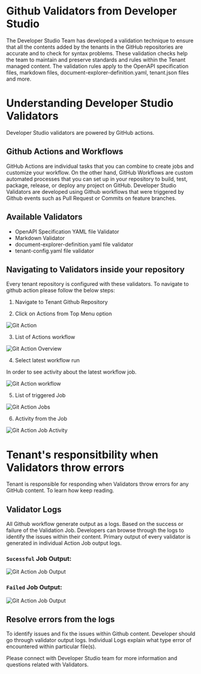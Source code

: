 # Github Validators from Developer Studio

The Developer Studio Team has developed a validation technique to ensure that all the contents added by the tenants in the GitHub repositories are accurate and to check for syntax problems. These validation checks help the team to maintain and preserve standards and rules within the Tenant managed content. The validation rules apply to the OpenAPI specification files, markdown files, document-explorer-definition.yaml, tenant.json files and more.


# Understanding Developer Studio Validators

Developer Studio validators are powered by GitHub actions.

## Github Actions and Workflows

GitHub Actions are individual tasks that you can combine to create jobs and customize your workflow. On the other hand, GitHub Workflows are custom automated processes that you can set up in your repository to build, test, package, release, or deploy any project on GitHub. Developer Studio Validators are developed using Github workflows that were triggered by Github events such as Pull Request or Commits on feature branches.

## Available Validators

  * OpenAPI Specification YAML file Validator
  * Markdown Validator
  * document-explorer-definition.yaml file validator
  * tenant-config.yaml file validator

## Navigating to Validators inside your repository

 Every tenant repository is configured with these validators. To navigate to github action please follow the below steps:

1. Navigate to Tenant Github Repository

2. Click on Actions from Top Menu option

![Git Action](.assets/images/action-path.png)

3. List of Actions workflow

![Git Action Overview](.assets/images/overview-actions.png)

4. Select latest workflow run
 
In order to see activity about the latest workflow job.

![Git Action workflow](.assets/images/workflow-job.png)

5. List of triggered Job

![Git Action Jobs](.assets/images/action-jobs.png)

6. Activity from the Job

![Git Action Job Activity](.assets/images/action-job-activity.png)


# Tenant's responsitbility when Validators throw errors

Tenant is responsible for responding when Validators throw errors for any GitHub content. To learn how keep reading.

## Validator Logs

All Github workflow generate output as a logs. Based on the success or failure of the Validation Job. Developers can browse through the logs to identify the issues within their content. 
Primary output of every validator is generated in individual Action Job output logs. 


### `Sucessful` Job Output: 

![Git Action Job Output](.assets/images/api-validator-pass.png)


### `Failed` Job Output:

![Git Action Job Output](.assets/images/action_error_logs.png)


## Resolve errors from the logs

To identify issues and fix the issues within Github content. Developer should go through validator output logs. Individual Logs explain what type error of encountered within particular file(s).



Please connect with Developer Studio team for more information and questions related with Validators. 
